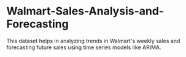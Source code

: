 # Walmart-Sales-Analysis-and-Forecasting
This dataset helps in analyzing trends in Walmart's weekly sales and forecasting future sales using time series models like ARIMA.
